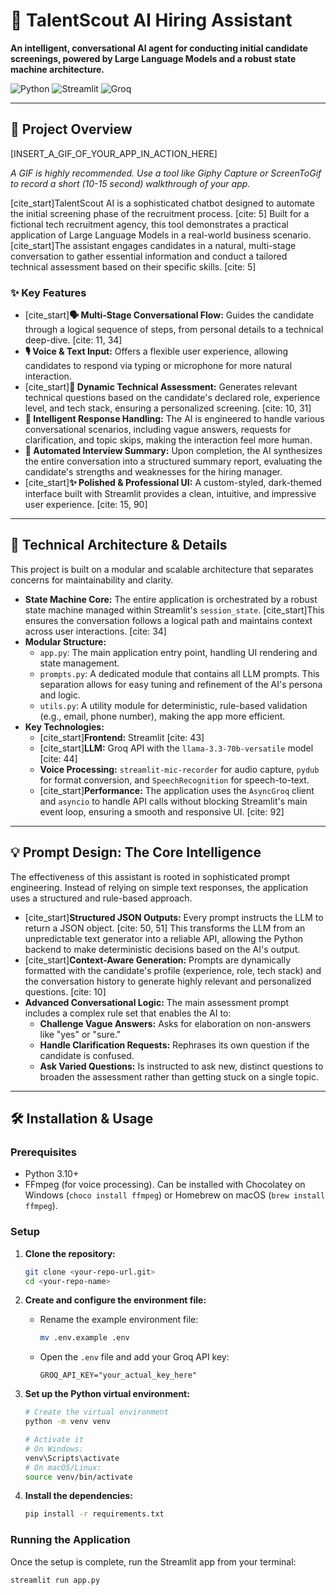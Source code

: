 # 🤖 TalentScout AI Hiring Assistant

**An intelligent, conversational AI agent for conducting initial candidate screenings, powered by Large Language Models and a robust state machine architecture.**

![Python](https://img.shields.io/badge/Python-3.10%2B-blue?style=for-the-badge&logo=python)
![Streamlit](https://img.shields.io/badge/Streamlit-1.35-red?style=for-the-badge&logo=streamlit)
![Groq](https://img.shields.io/badge/Groq-Llama_3.1-orange?style=for-the-badge)

---

## 📍 Project Overview

[INSERT_A_GIF_OF_YOUR_APP_IN_ACTION_HERE]

*A GIF is highly recommended. Use a tool like Giphy Capture or ScreenToGif to record a short (10-15 second) walkthrough of your app.*

[cite_start]TalentScout AI is a sophisticated chatbot designed to automate the initial screening phase of the recruitment process. [cite: 5] Built for a fictional tech recruitment agency, this tool demonstrates a practical application of Large Language Models in a real-world business scenario. [cite_start]The assistant engages candidates in a natural, multi-stage conversation to gather essential information and conduct a tailored technical assessment based on their specific skills. [cite: 5]

### ✨ Key Features

* [cite_start]**🗣️ Multi-Stage Conversational Flow:** Guides the candidate through a logical sequence of steps, from personal details to a technical deep-dive. [cite: 11, 34]
* **🎙️ Voice & Text Input:** Offers a flexible user experience, allowing candidates to respond via typing or microphone for more natural interaction.
* [cite_start]**🧠 Dynamic Technical Assessment:** Generates relevant technical questions based on the candidate's declared role, experience level, and tech stack, ensuring a personalized screening. [cite: 10, 31]
* **🤖 Intelligent Response Handling:** The AI is engineered to handle various conversational scenarios, including vague answers, requests for clarification, and topic skips, making the interaction feel more human.
* **📝 Automated Interview Summary:** Upon completion, the AI synthesizes the entire conversation into a structured summary report, evaluating the candidate's strengths and weaknesses for the hiring manager.
* [cite_start]**✨ Polished & Professional UI:** A custom-styled, dark-themed interface built with Streamlit provides a clean, intuitive, and impressive user experience. [cite: 15, 90]

---

## 🚀 Technical Architecture & Details

This project is built on a modular and scalable architecture that separates concerns for maintainability and clarity.

* **State Machine Core:** The entire application is orchestrated by a robust state machine managed within Streamlit's `session_state`. [cite_start]This ensures the conversation follows a logical path and maintains context across user interactions. [cite: 34]
* **Modular Structure:**
    * `app.py`: The main application entry point, handling UI rendering and state management.
    * `prompts.py`: A dedicated module that contains all LLM prompts. This separation allows for easy tuning and refinement of the AI's persona and logic.
    * `utils.py`: A utility module for deterministic, rule-based validation (e.g., email, phone number), making the app more efficient.
* **Key Technologies:**
    * [cite_start]**Frontend:** Streamlit [cite: 43]
    * [cite_start]**LLM:** Groq API with the `llama-3.3-70b-versatile` model [cite: 44]
    * **Voice Processing:** `streamlit-mic-recorder` for audio capture, `pydub` for format conversion, and `SpeechRecognition` for speech-to-text.
    * [cite_start]**Performance:** The application uses the `AsyncGroq` client and `asyncio` to handle API calls without blocking Streamlit's main event loop, ensuring a smooth and responsive UI. [cite: 92]

---

## 💡 Prompt Design: The Core Intelligence

The effectiveness of this assistant is rooted in sophisticated prompt engineering. Instead of relying on simple text responses, the application uses a structured and rule-based approach.

* [cite_start]**Structured JSON Outputs:** Every prompt instructs the LLM to return a JSON object. [cite: 50, 51] This transforms the LLM from an unpredictable text generator into a reliable API, allowing the Python backend to make deterministic decisions based on the AI's output.
* [cite_start]**Context-Aware Generation:** Prompts are dynamically formatted with the candidate's profile (experience, role, tech stack) and the conversation history to generate highly relevant and personalized questions. [cite: 10]
* **Advanced Conversational Logic:** The main assessment prompt includes a complex rule set that enables the AI to:
    * **Challenge Vague Answers:** Asks for elaboration on non-answers like "yes" or "sure."
    * **Handle Clarification Requests:** Rephrases its own question if the candidate is confused.
    * **Ask Varied Questions:** Is instructed to ask new, distinct questions to broaden the assessment rather than getting stuck on a single topic.

---

## 🛠️ Installation & Usage

### Prerequisites

* Python 3.10+
* FFmpeg (for voice processing). Can be installed with Chocolatey on Windows (`choco install ffmpeg`) or Homebrew on macOS (`brew install ffmpeg`).

### Setup

1.  **Clone the repository:**
    ```bash
    git clone <your-repo-url.git>
    cd <your-repo-name>
    ```

2.  **Create and configure the environment file:**
    * Rename the example environment file:
        ```bash
        mv .env.example .env
        ```
    * Open the `.env` file and add your Groq API key:
        ```
        GROQ_API_KEY="your_actual_key_here"
        ```

3.  **Set up the Python virtual environment:**
    ```bash
    # Create the virtual environment
    python -m venv venv

    # Activate it
    # On Windows:
    venv\Scripts\activate
    # On macOS/Linux:
    source venv/bin/activate
    ```

4.  **Install the dependencies:**
    ```bash
    pip install -r requirements.txt
    ```

### Running the Application

Once the setup is complete, run the Streamlit app from your terminal:
```bash
streamlit run app.py
